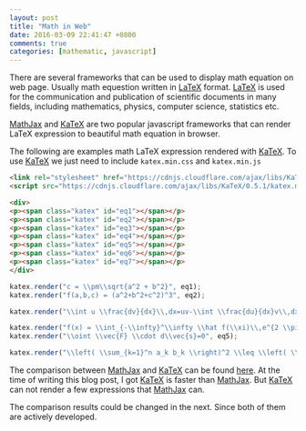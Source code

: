 ```yaml
---
layout: post
title: "Math in Web"
date: 2016-03-09 22:41:47 +0800
comments: true
categories: [mathematic, javascript]
---
```

There are several frameworks that can be used to display math equation on web page. Usually math equestion written in <a href="https://en.wikipedia.org/wiki/LaTeX">LaTeX</a> format. <a href="https://en.wikipedia.org/wiki/LaTeX">LaTeX</a> is used for the communication and publication of scientific documents in many fields, including mathematics, physics, computer science, statistics etc.

<a href="https://www.mathjax.org/">MathJax</a> and <a href="https://khan.github.io/KaTeX/">KaTeX</a> are two popular javascript frameworks that can render LaTeX expression to beautiful math equation in browser.

The following are examples math LaTeX expression rendered with <a href="https://khan.github.io/KaTeX/">KaTeX</a>.
To use <a href="https://khan.github.io/KaTeX/">KaTeX</a> we just need to include <code>katex.min.css</code> and <code>katex.min.js</code>

``` html KaTeX
<link rel="stylesheet" href="https://cdnjs.cloudflare.com/ajax/libs/KaTeX/0.5.1/katex.min.css"/>
<script src="https://cdnjs.cloudflare.com/ajax/libs/KaTeX/0.5.1/katex.min.js"></script>

<div>
<p><span class="katex" id="eq1"></span></p>
<p><span class="katex" id="eq2"></span></p>
<p><span class="katex" id="eq3"></span></p>
<p><span class="katex" id="eq4"></span></p>
<p><span class="katex" id="eq5"></span></p>
<p><span class="katex" id="eq6"></span></p>
<p><span class="katex" id="eq7"></span></p>
</div>

```
``` javascript KaTeX sample
katex.render("c = \\pm\\sqrt{a^2 + b^2}", eq1);
katex.render("f(a,b,c) = (a^2+b^2+c^2)^3", eq2);

katex.render("\\int u \\frac{dv}{dx}\\,dx=uv-\\int \\frac{du}{dx}v\\,dx", eq3);

katex.render("f(x) = \\int_{-\\infty}^\\infty \\hat f(\\xi)\\,e^{2 \\pi i \\xi x}", eq4);
katex.render("\\oint \\vec{F} \\cdot d\\vec{s}=0", eq5);

katex.render("\\left( \\sum_{k=1}^n a_k b_k \\right)^2 \\leq \\left( \\sum_{k=1}^n a_k^2 \\right) \\left( \\sum_{k=1}^n b_k^2 \\right)", eq6);
```


<link rel="stylesheet" href="https://cdnjs.cloudflare.com/ajax/libs/KaTeX/0.5.1/katex.min.css"/>
<script src="https://cdnjs.cloudflare.com/ajax/libs/KaTeX/0.5.1/katex.min.js"></script>



<div>
    <p><span class="katex" id="eq1"></span></p>
    <p><span class="katex" id="eq2"></span></p>
    <p><span class="katex" id="eq3"></span></p>
    <p><span class="katex" id="eq4"></span></p>
    <p><span class="katex" id="eq5"></span></p>
    <p><span class="katex" id="eq6"></span></p>
    <p><span class="katex" id="eq7"></span></p>
</div>
<script>

    katex.render("c = \\pm\\sqrt{a^2 + b^2}", eq1);
    katex.render("f(a,b,c) = (a^2+b^2+c^2)^3", eq2);

    katex.render("\\int u \\frac{dv}{dx}\\,dx=uv-\\int \\frac{du}{dx}v\\,dx", eq3);

    katex.render("f(x) = \\int_{-\\infty}^\\infty \\hat f(\\xi)\\,e^{2 \\pi i \\xi x}", eq4);
    katex.render("\\oint \\vec{F} \\cdot d\\vec{s}=0", eq5);

    katex.render("\\left( \\sum_{k=1}^n a_k b_k \\right)^2 \\leq \\left( \\sum_{k=1}^n a_k^2 \\right) \\left( \\sum_{k=1}^n b_k^2 \\right)", eq6);
</script>

The comparison between <a href="https://www.mathjax.org/">MathJax</a> and <a href="https://khan.github.io/KaTeX/">KaTeX</a> can be found <a href="http://www.intmath.com/cg5/katex-mathjax-comparison.php">here</a>. At the time of writing this blog post, I got <a href="https://khan.github.io/KaTeX/">KaTeX</a> is faster than <a href="https://www.mathjax.org/">MathJax</a>. But <a href="https://khan.github.io/KaTeX/">KaTeX</a> can not render a few expressions that <a href="https://www.mathjax.org/">MathJax</a> can.

The comparison results could be changed in the next. Since both of them are actively developed.
